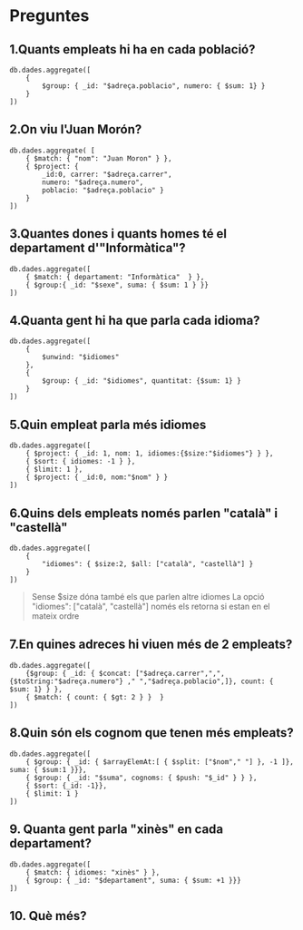 # Preguntes

## 1.Quants empleats hi ha en cada població?

```mongo
db.dades.aggregate([
    {
        $group: { _id: "$adreça.poblacio", numero: { $sum: 1} }
    }
])
```

## 2.On viu l'Juan Morón?

```mongo
db.dades.aggregate( [
    { $match: { "nom": "Juan Moron" } },
    { $project: {
        _id:0, carrer: "$adreça.carrer",
        numero: "$adreça.numero",
        poblacio: "$adreça.poblacio" }
    }
])
```

## 3.Quantes dones i quants homes té el departament d'"Informàtica"?

```mongo
db.dades.aggregate([
    { $match: { departament: "Informàtica"  } },
    { $group:{ _id: "$sexe", suma: { $sum: 1 } }}
])
```

## 4.Quanta gent hi ha que parla cada idioma?

```mongo
db.dades.aggregate([
    {
        $unwind: "$idiomes"
    },
    {
        $group: { _id: "$idiomes", quantitat: {$sum: 1} }
    }
])
```

## 5.Quin empleat parla més idiomes

```mongo
db.dades.aggregate([
    { $project: { _id: 1, nom: 1, idiomes:{$size:"$idiomes"} } },
    { $sort: { idiomes: -1 } },
    { $limit: 1 },
    { $project: { _id:0, nom:"$nom" } }
])
```

## 6.Quins dels empleats només parlen "català" i "castellà"

```mongo
db.dades.aggregate([
    {
        "idiomes": { $size:2, $all: ["català", "castellà"] }
    }
])
```

> Sense $size dóna també els que parlen altre idiomes
> La opció "idiomes": ["català", "castellà"] només els retorna si estan en el mateix ordre

## 7.En quines adreces hi viuen més de 2 empleats?

```mongo
db.dades.aggregate([
    {$group: { _id: { $concat: ["$adreça.carrer",",", {$toString:"$adreça.numero"} ," ","$adreça.poblacio",]}, count: { $sum: 1} } },
    { $match: { count: { $gt: 2 } }  }
])
```

## 8.Quin són els cognom que tenen més empleats?

```mongo
db.dades.aggregate([
    { $group: { _id: { $arrayElemAt:[ { $split: ["$nom"," "] }, -1 ]}, suma: { $sum:1 }}},
    { $group: { _id: "$suma", cognoms: { $push: "$_id" } } },
    { $sort: {_id: -1}},
    { $limit: 1 }
])
```

## 9. Quanta gent parla "xinès" en cada departament?

```mongo
db.dades.aggregate([
    { $match: { idiomes: "xinès" } },
    { $group: { _id: "$departament", suma: { $sum: +1 }}}
])
```

## 10. Què més?

```mongo

```
